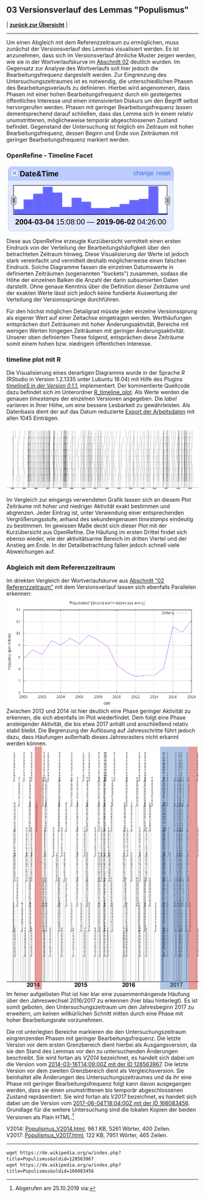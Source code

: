 ## 03 Versionsverlauf des Lemmas "Populismus"

| [**zurück zur Übersicht**](../README.md) |

---

Um einen Abgleich mit dem Referenzzeitraum zu ermöglichen, muss zunächst der Versionsverlauf des Lemmas visualisiert werden. Es ist anzunehmen, dass sich im Versionsverlauf ähnliche Muster zeigen werden, wie sie in der Wortverlaufskurve im [Abschnitt 02](../02_Referenzzeitraum/) deutlich wurden. Im Gegensatz zur Analyse des Wortverlaufs soll hier jedoch die Bearbeitungsfrequenz dargestellt werden.
Zur Eingrenzung des Untersuchungszeitraumes ist es notwendig, die unterschiedlichen Phasen des Bearbeitungsverlaufs zu definieren. Hierbei wird angenommen, dass Phasen mit einer hohen Bearbeitungsfrequenz durch ein gesteigertes öffentliches Interesse und einen intensivierten Diskurs um den Begriff selbst hervorgerufen werden. Phasen mit geringer Bearbeitungsfrequenz lassen dementsprechend darauf schließen, dass das Lemma sich in einem relativ unumstrittenen, möglicheweise temporär abgeschlossenen Zustand befindet. Gegenstand der Untersuchung ist folglich ein Zeitraum mit hoher Bearbeitungsfrequenz, dessen Beginn und Ende  von Zeiträumen mit geringer Bearbeitungsfrequenz markiert werden. 

### OpenRefine - Timeline Facet

![timeline_facet](./openrefine_timeline_facet.png) 

Diese aus OpenRefine erzeugte Kurzübersicht vermittelt einen ersten Eindruck von der Verteilung der Bearbeitungshäufigkeit über den betrachteten Zeitraum hinweg. Diese Visualisierung der Werte ist jedoch stark vereinfacht und vermittelt deshalb möglicherweise einen falschen Eindruck. Solche Diagramme fassen die einzelnen Datumswerte in definierten Zeiträumen (sogenannten "buckets") zusammen, sodass die Höhe der einzelnen Balken die Anzahl der darin subsumierten Daten darstellt. Ohne genaue Kenntnis über die Definition dieser Zeiträume und der exakten Werte lässt sich jedoch keine fundierte Auswertung der Verteilung der Versionssprünge durchführen.

Für den höchst möglichen Detailgrad müsste jeder einzelne Versionssprung als eigener Wert auf einer Zeitachse eingetragen werden. Werthäufungen entsprächen dort Zeiträumen mit hoher Änderungsaktivität, Bereiche mit wenigen Werten hingegen Zeiträumen mit geringer Änderungsaktivität. Unserer oben definierten These folgend, entsprächen diese Zeiträume somit einem hohen bzw. niedrigem öffentlichen Interesse.

### timeline plot mit R

Die Visualisierung eines derartigen Diagramms wurde in der Sprache *R* (RStudio in Version 1.2.1335 unter Lubuntu 18.04) mit Hilfe des Plugins [*timelineS in der Version 0.1.1.*](https://www.rdocumentation.org/packages/timelineS/versions/0.1.1) implementiert. Der kommentierte Quellcode dazu befindet sich im Unterordner [R_timeline_plot](./R_timeline_plot). Als Werte werden die genauen *timestamps* der einzelnen Versionen angegeben. Die *label* variieren in Ihrer Höhe, um eine bessere Lesbarkeit zu gewährleisten. Als Datenbasis dient der auf das Datum reduzierte [Export der Arbeitsdaten](../01_Quelldaten/20190627_Arbeitsdaten_Populismus_nurDatum.csv) mit allen 1045 Einträgen.

![timeline_plot](20190627_Plot.png)

Im Vergleich zur eingangs verwendeten Grafik lassen sich an diesem Plot Zeiträume mit hoher und niedriger Aktivität exakt bestimmen und abgrenzen. Jeder Eintrag ist, unter Verwendung einer entsprechenden Vergrößerungsstufe, anhand des sekundengenauen *timestamps* eindeutig zu bestimmen. Im gewissen Maße deckt sich dieser Plot mit der Kurzübersicht aus OpenRefine. Die Häufung im ersten Drittel findet sich ebenso wieder, wie der aktivitätsarme Bereich im dritten Viertel und der Anstieg am Ende. In der Detailbetrachtung fallen jedoch schnell viele Abweichungen auf.

### Abgleich mit dem Referenzzeitraum

Im direkten Vergleich der Wortverlaufskurve aus [Abschnitt "02 Referenzzeitraum"](../02_Referenzzeitraum/) mit dem Versionsverlauf lassen sich ebenfalls Parallelen erkennen:![Wortverlauf_Populismus_ZEIT](../02_Referenzzeitraum/Wortverlauf_Populismus_ZEIT.png)  
Zwischen 2012 und 2014 ist hier deutlich eine Phase geringer Aktivität zu erkennen, die sich ebenfalls im Plot wiederfindet. Dem folgt eine Phase ansteigender Aktivität, die bis etwa 2017 anhält und anschließend relativ stabil bleibt. Die Begrenzung der Auflösung auf Jahresschritte führt jedoch dazu, dass Häufungen außerhalb dieses Jahresrasters nicht erkannt werden können.
![timeline_plot_2014-2017](./20190627_Plot_2014-2017.png)  
Im feiner aufgelösten Plot ist hier klar eine zusammenhängende Häufung über den Jahreswechsel 2016/2017 zu erkennen (hier blau hinterlegt). Es ist somit geboten, den Untersuchungszeitraum um den Jahresbeginn 2017 zu erweitern, um keinen willkürlichen Schnitt mitten durch eine Phase mit hoher Bearbeitungsrate vorzunehmen.

Die rot unterlegten Bereiche markieren die den Untersuchungszeitraum eingrenzenden Phasen mit geringer Bearbeitungsfrequenz. Die letzte Version vor dem ersten Grenzbereich dient hierbei als Ausgangsversion, da sie den Stand des Lemmas vor den zu untersuchenden Änderungen beschreibt. Sie wird fortan als *V2014* bezeichnet, es handelt sich dabei um die Version vom [2014-03-16T14:09:00Z mit der ID 128563967](https://de.wikipedia.org/w/index.php?title=Populismus&oldid=128563967).
Die letzte Version vor dem zweiten Grenzbereich dient als Vergleichsversion. Sie beinhaltet alle Änderungen des Untersuchungszeitraumes und da ihr eine Phase mit geringer Bearbeitungsfrequenz folgt kann davon ausgegangen werden, dass sie einen unumstrittenen bis temporär abgeschlossenen Zustand repräsentiert. Sie wird fortan als *V2017* bezeichnet, es handelt sich dabei um die Version vom [2017-06-04T18:04:00Z mit der ID 166083456](https://de.wikipedia.org/w/index.php?title=Populismus&oldid=166083456).
Grundlage für die weitere Untersuchung sind die lokalen Kopien der beiden Versionen als Plain HTML.[^1]

V2014: [Populismus_V2014.html](../03_Versionsverlauf/Populismus_V2014.html), 96.1 KB, 5261 Wörter, 400 Zeilen.    
V2017: [Populismus_V2017.html](../03_Versionsverlauf/Populismus_V2017.html), 122 KB, 7951 Wörter, 465 Zeilen.

---

[^1]: Abgerufen am 25.10.2019 via:
```
wget https://de.wikipedia.org/w/index.php?title=Populismus&oldid=128563967
wget https://de.wikipedia.org/w/index.php?title=Populismus&oldid=166083456
```
